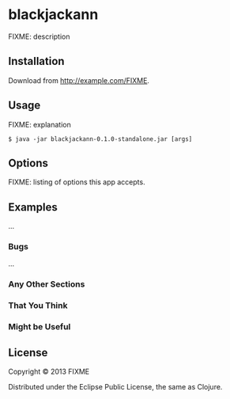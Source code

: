 # blackjackann

FIXME: description

## Installation

Download from http://example.com/FIXME.

## Usage

FIXME: explanation

    $ java -jar blackjackann-0.1.0-standalone.jar [args]

## Options

FIXME: listing of options this app accepts.

## Examples

...

### Bugs

...

### Any Other Sections
### That You Think
### Might be Useful

## License

Copyright © 2013 FIXME

Distributed under the Eclipse Public License, the same as Clojure.
